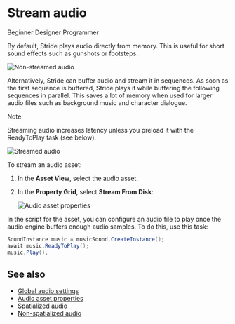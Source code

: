 # Stream audio

<span class="badge text-bg-primary">Beginner</span>
<span class="badge text-bg-success">Designer</span>
<span class="badge text-bg-success">Programmer</span>

By default, Stride plays audio directly from memory. This is useful for short sound effects such as gunshots or footsteps.

![Non-streamed audio](media/audio-index-non-streamed-audio.png)

Alternatively, Stride can buffer audio and stream it in sequences. As soon as the first sequence is buffered, Stride plays it while buffering the following sequences in parallel. This saves a lot of memory when used for larger audio files such as background music and character dialogue.

> [!Note]
> Streaming audio increases latency unless you preload it with the ReadyToPlay task (see below).

![Streamed audio](media/audio-index-streamed-audio.png)

To stream an audio asset:

1. In the **Asset View**, select the audio asset.

2. In the **Property Grid**, select **Stream From Disk**:

   ![Audio asset properties](media/audio-asset-properties-property-grid.png)

In the script for the asset, you can configure an audio file to play once the audio engine buffers enough audio samples. To do this, use this task:

```cs
SoundInstance music = musicSound.CreateInstance();
await music.ReadyToPlay();
music.Play();
```

## See also
* [Global audio settings](global-audio-settings.md)
* [Audio asset properties](audio-asset-properties.md)
* [Spatialized audio](spatialized-audio.md)
* [Non-spatialized audio](non-spatialized-audio.md)
